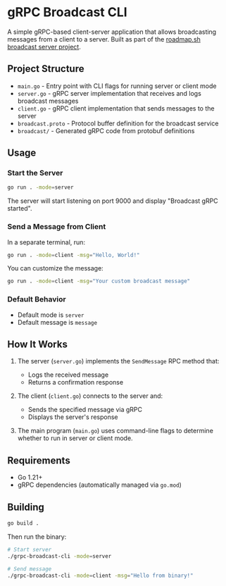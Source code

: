 # gRPC Broadcast CLI

A simple gRPC-based client-server application that allows broadcasting messages from a client to a server. Built as part of the [roadmap.sh broadcast server project](https://roadmap.sh/projects/broadcast-server).

## Project Structure

- `main.go` - Entry point with CLI flags for running server or client mode
- `server.go` - gRPC server implementation that receives and logs broadcast messages
- `client.go` - gRPC client implementation that sends messages to the server
- `broadcast.proto` - Protocol buffer definition for the broadcast service
- `broadcast/` - Generated gRPC code from protobuf definitions

## Usage

### Start the Server

```bash
go run . -mode=server
```

The server will start listening on port 9000 and display "Broadcast gRPC started".

### Send a Message from Client

In a separate terminal, run:

```bash
go run . -mode=client -msg="Hello, World!"
```

You can customize the message:

```bash
go run . -mode=client -msg="Your custom broadcast message"
```

### Default Behavior

- Default mode is `server`
- Default message is `message`

## How It Works

1. The server (`server.go`) implements the `SendMessage` RPC method that:
   - Logs the received message
   - Returns a confirmation response

2. The client (`client.go`) connects to the server and:
   - Sends the specified message via gRPC
   - Displays the server's response

3. The main program (`main.go`) uses command-line flags to determine whether to run in server or client mode.

## Requirements

- Go 1.21+
- gRPC dependencies (automatically managed via `go.mod`)

## Building

```bash
go build .
```

Then run the binary:

```bash
# Start server
./grpc-broadcast-cli -mode=server

# Send message
./grpc-broadcast-cli -mode=client -msg="Hello from binary!"
```